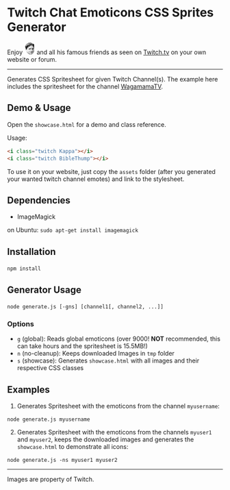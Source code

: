 # Twitch Chat Emoticons CSS Sprites Generator

Enjoy ![Kappa](Kappa.png) and all his famous friends as seen on [Twitch.tv](http://twitch.tv) on your own website or forum.

---

Generates CSS Spritesheet for given Twitch Channel(s). The example here includes the spritesheet for the channel [WagamamaTV](http://twitch.tv/wagamamatv).

## Demo & Usage

Open the `showcase.html` for a demo and class reference.

Usage:

```html
<i class="twitch Kappa"></i>
<i class="twitch BibleThump"></i>
```

To use it on your website, just copy the `assets` folder (after you generated your wanted twitch channel emotes) and link to the stylesheet.

## Dependencies

* ImageMagick

on Ubuntu: `sudo apt-get install imagemagick`

## Installation

`npm install`

## Generator Usage

`node generate.js [-gns] [channel1[, channel2, ...]]`

### Options

* `g` (global): Reads global emoticons (over 9000! __NOT__ recommended, this can take hours and the spritesheet is 15.5MB!)
* `n` (no-cleanup): Keeps downloaded Images in `tmp` folder
* `s` (showcase): Generates `showcase.html` with all images and their respective CSS classes

## Examples

1. Generates Spritesheet with the emoticons from the channel `myusername`:

```
node generate.js myusername
```

2. Generates Spritesheet with the emoticons from the channels `myuser1` and `myuser2`, keeps the downloaded images and generates the `showcase.html` to demonstrate all icons:

```
node generate.js -ns myuser1 myuser2
```

---

Images are property of Twitch.